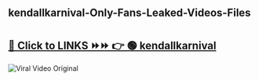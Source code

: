 
 ## kendallkarnival-Only-Fans-Leaked-Videos-Files

# <h2><a href="https://mediaupload.pro?kendallkarnival">🔗 Click to LINKS ⏩⏩ 👉 🟢 kendallkarnival </a></h2>

<a href="https://mediaupload.pro?kendallkarnival" rel="nofollow" data-target="animated-image.originalLink"><img src="https://i.ibb.co.com/xMMVF88/686577567.gif" alt="Viral Video Original" style="max-width: 100%; display: inline-block;" data-target="animated-image.originalImage"></a>